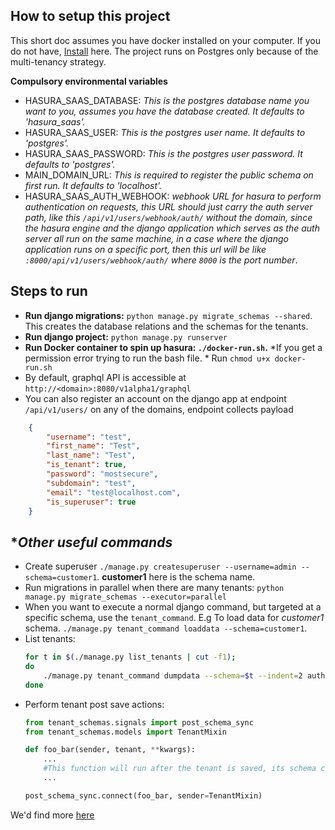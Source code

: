 **How to setup this project**
----------

This short doc assumes you have docker installed on your computer.
If you do not have, [Install](https://docs.docker.com/get-started/) here.
The project runs on Postgres only because of the multi-tenancy strategy.

**Compulsory environmental variables**
* HASURA_SAAS_DATABASE: *This is the postgres database name you want to you, assumes you have the database created.  It defaults to 'hasura_saas'.*
* HASURA_SAAS_USER: *This is the postgres user name.  It defaults to 'postgres'.*
* HASURA_SAAS_PASSWORD: *This is the postgres user password.  It defaults to 'postgres'.*
* MAIN_DOMAIN_URL: *This is required to register the public schema on first run. It defaults to 'localhost'.*
* HASURA_SAAS_AUTH_WEBHOOK: *webhook URL for hasura to perform authentication on requests, this URL should just carry the auth server path,
like this ``/api/v1/users/webhook/auth/`` without the domain, since the hasura engine and the django application which serves as the auth server all run on the same machine, in a case where the django application runs on a specific port, then this 
url will be like ``:8000/api/v1/users/webhook/auth/`` where `8000` is the port number*.

**Steps to run**
-----
* **Run django migrations:** ``python manage.py migrate_schemas --shared``. This creates the database relations and the schemas for the tenants.
* **Run django project:** ``python manage.py runserver``
* **Run Docker container to spin up hasura: ``./docker-run.sh``.**
*If you get a permission error trying to run the bash file. * Run ``chmod u+x docker-run.sh``
* By default, graphql API is accessible at `http://<domain>:8080/v1alpha1/graphql`
* You can also register an account on the django app at endpoint `/api/v1/users/` on any of the domains, endpoint collects payload
```json
    {
        "username": "test",
        "first_name": "Test",
        "last_name": "Test",
        "is_tenant": true,
        "password": "mostsecure",
        "subdomain": "test",
        "email": "test@localhost.com",
        "is_superuser": true
    }
```



**Other useful commands*
--
- Create superuser ``./manage.py createsuperuser --username=admin --schema=customer1``. **customer1** here is the schema name.
- Run migrations in parallel when there are many tenants: ``python manage.py migrate_schemas --executor=parallel``
- When you want to execute a normal django command, but targeted at a specific schema, use the `tenant_command`. E.g To load data for *customer1* schema. 
``./manage.py tenant_command loaddata --schema=customer1``.
- List tenants: 
    ```bash
    for t in $(./manage.py list_tenants | cut -f1);
    do
        ./manage.py tenant_command dumpdata --schema=$t --indent=2 auth.user > ${t}_users.json;
    done    
    ```
- Perform tenant post save actions:
    ```python
    from tenant_schemas.signals import post_schema_sync
    from tenant_schemas.models import TenantMixin
    
    def foo_bar(sender, tenant, **kwargs):
        ...
        #This function will run after the tenant is saved, its schema created and synced.
        ...
    
    post_schema_sync.connect(foo_bar, sender=TenantMixin)
    ```
We'd find more [here](https://django-tenant-schemas.readthedocs.io/en/latest/use.html)
